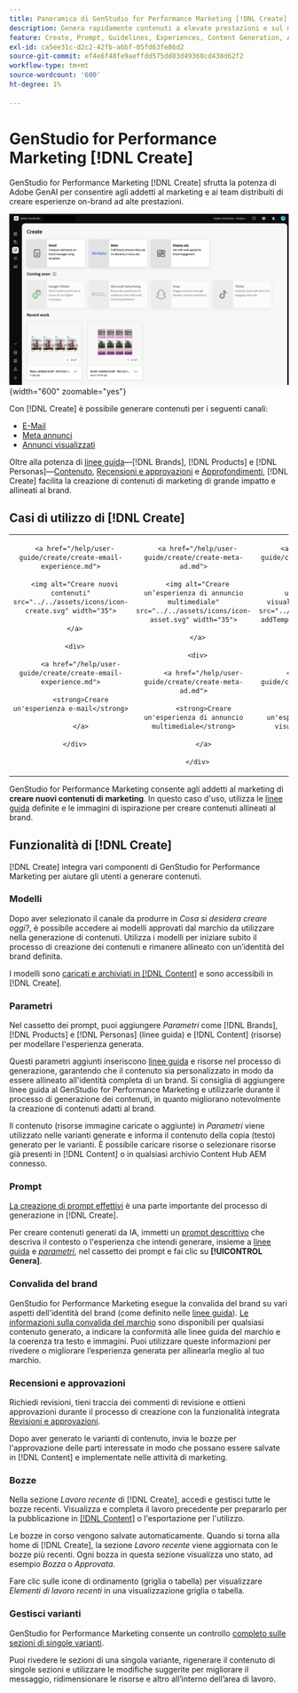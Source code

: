 ```yaml
---
title: Panoramica di GenStudio for Performance Marketing [!DNL Create]
description: Genera rapidamente contenuti a elevate prestazioni e sul marchio con IA generativa in Adobe GenStudio for Performance Marketing [!DNL Create].
feature: Create, Prompt, Guidelines, Experiences, Content Generation, Approval
exl-id: ca5ee31c-d2c2-42fb-a6bf-05fd63fe86d2
source-git-commit: ef4e6f48fe9aeffdd575dd83d49368cd438d62f2
workflow-type: tm+mt
source-wordcount: '600'
ht-degree: 1%

---
```


# GenStudio for Performance Marketing [!DNL Create]

GenStudio for Performance Marketing [!DNL Create] sfrutta la potenza di Adobe GenAI per consentire agli addetti al marketing e ai team distribuiti di creare esperienze on-brand ad alte prestazioni.

![Crea dashboard](/help/assets/create.png){width="600" zoomable="yes"}

Con [!DNL Create] è possibile generare contenuti per i seguenti canali:

* [E-Mail](email-experiences.md)
* [Meta annunci](meta-experiences.md)
* [Annunci visualizzati](display-ad-experiences.md)

Oltre alla potenza di [linee guida](/help/user-guide/guidelines/overview.md)—[!DNL Brands], [!DNL Products] e [!DNL Personas]—[Contenuto](/help/user-guide/content/overview.md), [Recensioni e approvazioni](/help/user-guide/approvals/overview.md) e [Approfondimenti](/help/user-guide/insights/overview.md), [!DNL Create] facilita la creazione di contenuti di marketing di grande impatto e allineati al brand.

## Casi di utilizzo di [!DNL Create]

<table style="table-layout:fixed">

<tr style="border: 0;">

   <td align="center" valign="top" width="100">

      <a href="/help/user-guide/create/create-email-experience.md">

      <img alt="Creare nuovi contenuti" src="../../assets/icons/icon-create.svg" width="35">

      </a>

      <div>

         <a href="/help/user-guide/create/create-email-experience.md">

         <strong>Creare un'esperienza e-mail</strong>

         </a>

      </div>

   </td>

   <td align="center" valign="top" width="100">

      <a href="/help/user-guide/create/create-meta-ad.md">

      <img alt="Creare un’esperienza di annuncio multimediale" src="../../assets/icons/icon-asset.svg" width="35">

      </a>

      <div>

         <a href="/help/user-guide/create/create-meta-ad.md">

         <strong>Creare un'esperienza di annuncio multimediale</strong>

         </a>

      </div>

   </td>

   <td align="center" valign="top" width="100">

      <a href="/help/user-guide/create/create-display-ad.md">

      <img alt="Creare un’esperienza di visualizzazione annuncio" src="../../assets/icons/icon-addTemplate.svg" width="35">

      </a>

      <div>

         <a href="/help/user-guide/create/create-display-ad.md">

         <strong>Crea un'esperienza di annuncio visualizzato</strong>

         </a>

      </div>

   </td>

</tr>

</table>

GenStudio for Performance Marketing consente agli addetti al marketing di **creare nuovi contenuti di marketing**. In questo caso d&#39;uso, utilizza le [linee guida](/help/user-guide/guidelines/overview.md) definite e le immagini di ispirazione per creare contenuti allineati al brand.

## Funzionalità di [!DNL Create]

[!DNL Create] integra vari componenti di GenStudio for Performance Marketing per aiutare gli utenti a generare contenuti.

### Modelli

Dopo aver selezionato il canale da produrre in _Cosa si desidera creare oggi?_, è possibile accedere ai modelli approvati dal marchio da utilizzare nella generazione di contenuti. Utilizza i modelli per iniziare subito il processo di creazione dei contenuti e rimanere allineato con un’identità del brand definita.

I modelli sono [caricati e archiviati in [!DNL Content]](/help/user-guide/content/overview.md) e sono accessibili in [!DNL Create].

### Parametri

Nel cassetto dei prompt, puoi aggiungere _Parametri_ come [!DNL Brands], [!DNL Products] e [!DNL Personas] (linee guida) e [!DNL Content] (risorse) per modellare l&#39;esperienza generata.

Questi parametri aggiunti inseriscono [linee guida](/help/user-guide/guidelines/overview.md) e risorse nel processo di generazione, garantendo che il contenuto sia personalizzato in modo da essere allineato all&#39;identità completa di un brand. Si consiglia di aggiungere linee guida al GenStudio for Performance Marketing e utilizzarle durante il processo di generazione dei contenuti, in quanto migliorano notevolmente la creazione di contenuti adatti al brand.

Il contenuto (risorse immagine caricate o aggiunte) in _Parametri_ viene utilizzato nelle varianti generate e informa il contenuto della copia (testo) generato per le varianti. È possibile caricare risorse o selezionare risorse già presenti in [!DNL Content] o in qualsiasi archivio Content Hub AEM connesso.

### Prompt

[La creazione di prompt effettivi](/help/user-guide/effective-prompts.md) è una parte importante del processo di generazione in [!DNL Create].

Per creare contenuti generati da IA, immetti un [prompt descrittivo](/help/user-guide/effective-prompts.md) che descriva il contesto o l&#39;esperienza che intendi generare, insieme a [linee guida](/help/user-guide/guidelines/overview.md) e [_parametri_](#parameters), nel cassetto dei prompt e fai clic su **[!UICONTROL Genera]**.

### Convalida del brand

GenStudio for Performance Marketing esegue la convalida del brand su vari aspetti dell&#39;identità del brand (come definito nelle [linee guida](/help/user-guide/guidelines/overview.md)). [Le informazioni sulla convalida del marchio](/help/user-guide/guidelines/brand-validation.md) sono disponibili per qualsiasi contenuto generato, a indicare la conformità alle linee guida del marchio e la coerenza tra testo e immagini. Puoi utilizzare queste informazioni per rivedere o migliorare l’esperienza generata per allinearla meglio al tuo marchio.

### Recensioni e approvazioni

Richiedi revisioni, tieni traccia dei commenti di revisione e ottieni approvazioni durante il processo di creazione con la funzionalità integrata [Revisioni e approvazioni](/help/user-guide/approvals/overview.md).

Dopo aver generato le varianti di contenuto, invia le bozze per l&#39;approvazione delle parti interessate in modo che possano essere salvate in [!DNL Content] e implementate nelle attività di marketing.

### Bozze

Nella sezione _Lavoro recente_ di [!DNL Create], accedi e gestisci tutte le bozze recenti. Visualizza e completa il lavoro precedente per prepararlo per la pubblicazione in [[!DNL Content]](/help/user-guide/content/overview.md) o l&#39;esportazione per l&#39;utilizzo.

Le bozze in corso vengono salvate automaticamente. Quando si torna alla home di [!DNL Create], la sezione _Lavoro recente_ viene aggiornata con le bozze più recenti. Ogni bozza in questa sezione visualizza uno stato, ad esempio _Bozza_ o _Approvata_.

Fare clic sulle icone di ordinamento (griglia o tabella) per visualizzare _Elementi di lavoro recenti_ in una visualizzazione griglia o tabella.

### Gestisci varianti

GenStudio for Performance Marketing consente un controllo [completo sulle sezioni di singole varianti](/help/user-guide/create/manage-variants.md).

Puoi rivedere le sezioni di una singola variante, rigenerare il contenuto di singole sezioni e utilizzare le modifiche suggerite per migliorare il messaggio, ridimensionare le risorse e altro all’interno dell’area di lavoro.

